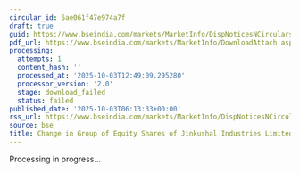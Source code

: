 ```yaml
---
circular_id: 5ae061f47e974a7f
draft: true
guid: https://www.bseindia.com/markets/MarketInfo/DispNoticesNCirculars.aspx?Noticeid={10738BBC-C519-46B9-958F-F49001A4D6A6}&noticeno=20251003-6&dt=10/03/2025&icount=6&totcount=34&flag=0
pdf_url: https://www.bseindia.com/markets/MarketInfo/DownloadAttach.aspx?id=20251003-6&attachedId=
processing:
  attempts: 1
  content_hash: ''
  processed_at: '2025-10-03T12:49:09.295280'
  processor_version: '2.0'
  stage: download_failed
  status: failed
published_date: '2025-10-03T06:13:33+00:00'
rss_url: https://www.bseindia.com/markets/MarketInfo/DispNoticesNCirculars.aspx?Noticeid={10738BBC-C519-46B9-958F-F49001A4D6A6}&noticeno=20251003-6&dt=10/03/2025&icount=6&totcount=34&flag=0
source: bse
title: Change in Group of Equity Shares of Jinkushal Industries Limited
---
```


Processing in progress...